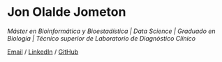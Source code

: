 # Jon Olalde Jometon
*Máster en Bioinformática y Bioestadística | Data Science | Graduado en Biología | Técnico superior de Laboratorio de Diagnóstico Clínico*

[Email](jonolalde93@outlook.com) / [LinkedIn](www.linkedin.com/in/jon-olalde-jometon) / [GitHub]([https://github.com/Jonolalde93)

